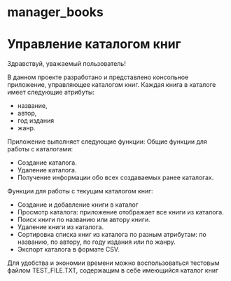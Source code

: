 # manager_books
# Управление каталогом книг

Здравствуй, уважаемый пользователь!

В данном проекте разработано и представлено консольное приложение, управляющее каталогом книг. 
Каждая книга в каталоге имеет следующие атрибуты: 
- название, 
- автор, 
- год издания
- жанр. 

Приложение выполняет следующие функции:
Общие функции для работы с каталогами:
- Создание каталога.
- Удаление каталога.
- Получение информации обо всех создаваемых ранее каталогах.

Функции для работы с текущим каталогом книг:
- Создание и добавление книги в каталог
- Просмотр каталога: приложение отображает все книги из каталога.
- Поиск книги по названию или автору книги.
- Удаление книги из каталога.
- Сортировка списка книг из каталога по разным атрибутам: по названию, по автору, по году издания или по жанру.
- Экспорт каталога в формате CSV.

Для удобства и экономии времени можно воспользоваться тестовым файлом TEST_FILE.TXT, содержащим в себе имеющийся каталог книг